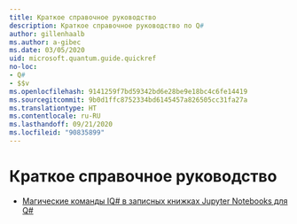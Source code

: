 ```yaml
---
title: Краткое справочное руководство
description: Краткое справочное руководство по Q#
author: gillenhaalb
ms.author: a-gibec
ms.date: 03/05/2020
uid: microsoft.quantum.guide.quickref
no-loc:
- Q#
- $$v
ms.openlocfilehash: 9141259f7bd59342bd6e28be9e18bc4c6fe14419
ms.sourcegitcommit: 9b0d1ffc8752334bd6145457a826505cc31fa27a
ms.translationtype: HT
ms.contentlocale: ru-RU
ms.lasthandoff: 09/21/2020
ms.locfileid: "90835899"
---
```

# <a name="quick-reference-pages"></a>Краткое справочное руководство

* [Магические команды IQ# в записных книжках Jupyter Notebooks для Q#](xref:microsoft.quantum.guide.quickref.iqsharp)
